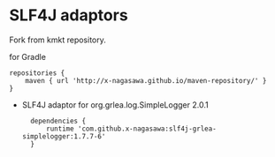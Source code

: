 SLF4J adaptors
====


Fork from kmkt repository.

for Gradle

    repositories {
        maven { url 'http://x-nagasawa.github.io/maven-repository/' }
    }

* SLF4J adaptor for org.grlea.log.SimpleLogger 2.0.1

        dependencies {
            runtime 'com.github.x-nagasawa:slf4j-grlea-simplelogger:1.7.7-6'
        }

